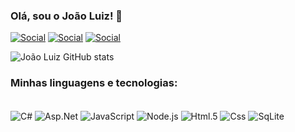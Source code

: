 ### Olá, sou o João Luiz! 💯
[![Social](https://img.shields.io/badge/Instagram-E4405F?style=for-the-badge&logo=instagram&logoColor=white)](https://www.instagram.com/jl.gradwool/)
[![Social](https://img.shields.io/badge/LinkedIn-0077B5?style=for-the-badge&logo=linkedin&logoColor=white)](https://www.linkedin.com/in/joaoluizglira/)
[![Social](https://img.shields.io/badge/Gmail-D14836?style=for-the-badge&logo=gmail&logoColor=white)](https://mail.google.com/mail/u/1/#inbox?compose=DmwnWrRttFvVSnGQJqgsnXSxzwLxnKdtGZzMmPfCbJvvqxZbkGJmQCknwjJdrDsFhxlcljgkSXDb)

![João Luiz GitHub stats](https://github-readme-stats.vercel.app/api?username=JoaoLuizGL&show_icons=true&theme=transparent)

### Minhas linguagens e tecnologias: 
<div style = "display: inline_block"><br/>
  <img align="center" alt="C#" src = "https://img.shields.io/badge/C%23-239120?style=for-the-badge&logo=c-sharp&logoColor=white" />
    <img align="center" alt="Asp.Net" src = "https://img.shields.io/badge/.NET-5C2D91?style=for-the-badge&logo=.net&logoColor=white" />
  <img align="center" alt="JavaScript" src = "https://img.shields.io/badge/JavaScript-F7DF1E?style=for-the-badge&logo=javascript&logoColor=black" />
  <img align="center" alt="Node.js" src = "https://img.shields.io/badge/JavaScript-F7DF1E?style=for-the-badge&logo=javascript&logoColor=black" />
    <img align="center" alt="Html.5" src = "https://img.shields.io/badge/HTML5-E34F26?style=for-the-badge&logo=html5&logoColor=white" />
      <img align="center" alt="Css" src = "https://img.shields.io/badge/CSS-239120?&style=for-the-badge&logo=css3&logoColor=white" />
            <img align="center" alt="SqLite" src = "https://img.shields.io/badge/SQLite-07405E?style=for-the-badge&logo=sqlite&logoColor=white" />

  

</div>
